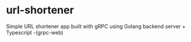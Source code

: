 # url-shortener
Simple URL shortener app built with gRPC using Golang backend server + Typescript -(grpc-web)
